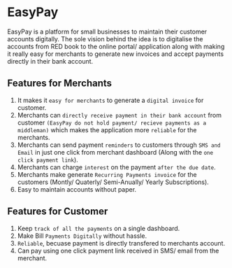 # EasyPay

EasyPay is a platform for small businesses to maintain their customer accounts digitally. The sole vision behind the idea is to digitalise the accounts from RED book to the online portal/ application along with making it really easy for merchants to generate new invoices and accept payments directly in their bank account.

## Features for Merchants
1. It makes it `easy for merchants` to generate a `digital invoice` for customer.
2. Merchants can `directly receive payment in their bank account` from customer `(EasyPay do not hold payment/ recieve payments as a middleman)` which makes the application more `reliable` for the merchants.
3. Merchants can send payment `reminders` to customers through `SMS and Email` in just one click from merchant dashboard (Along with the `one click payment link`).
5. Merchants can charge `interest` on the payment `after the due date`.
6. Merchants make generate `Recurring Payments invoice` for the customers (Montly/ Quaterly/ Semi-Anually/ Yearly Subscriptions).
7. Easy to maintain accounts without paper.

## Features for Customer
1. Keep `track of all the payments` on a single dashboard. 
2. Make Bill `Payments Digitally` without hassle.
3. `Reliable`, becuase payment is directly transfered to merchants account.
4. Can pay using one click payment link received in SMS/ email from the merchant.
